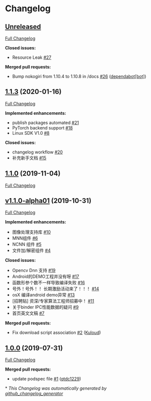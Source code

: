 # Changelog

## [Unreleased](https://github.com/didi/AoE/tree/HEAD)

[Full Changelog](https://github.com/didi/AoE/compare/1.1.3...HEAD)

**Closed issues:**

- Resource Leak [\#27](https://github.com/didi/AoE/issues/27)

**Merged pull requests:**

- Bump nokogiri from 1.10.4 to 1.10.8 in /docs [\#26](https://github.com/didi/AoE/pull/26) ([dependabot[bot]](https://github.com/apps/dependabot))

## [1.1.3](https://github.com/didi/AoE/tree/1.1.3) (2020-01-16)

[Full Changelog](https://github.com/didi/AoE/compare/1.1.0...1.1.3)

**Implemented enhancements:**

- publish packages automated [\#21](https://github.com/didi/AoE/issues/21)
- PyTorch backend support [\#18](https://github.com/didi/AoE/issues/18)
- Linux SDK V1.0 [\#8](https://github.com/didi/AoE/issues/8)

**Closed issues:**

- changelog workflow [\#20](https://github.com/didi/AoE/issues/20)
- 补充新手文档 [\#15](https://github.com/didi/AoE/issues/15)

## [1.1.0](https://github.com/didi/AoE/tree/1.1.0) (2019-11-04)

[Full Changelog](https://github.com/didi/AoE/compare/v1.1.0-alpha01...1.1.0)

## [v1.1.0-alpha01](https://github.com/didi/AoE/tree/v1.1.0-alpha01) (2019-10-31)

[Full Changelog](https://github.com/didi/AoE/compare/1.0.0...v1.1.0-alpha01)

**Implemented enhancements:**

- 图像处理支持库 [\#10](https://github.com/didi/AoE/issues/10)
- MNN组件 [\#6](https://github.com/didi/AoE/issues/6)
- NCNN 组件 [\#5](https://github.com/didi/AoE/issues/5)
- 文件加/解密组件 [\#4](https://github.com/didi/AoE/issues/4)

**Closed issues:**

- Opencv Dnn 支持 [\#19](https://github.com/didi/AoE/issues/19)
- Android的DEMO工程并没有呀 [\#17](https://github.com/didi/AoE/issues/17)
- 函数形参个数不一样导致编译失败 [\#16](https://github.com/didi/AoE/issues/16)
- 号外！号外！！ 长期激励活动来了！！！ [\#14](https://github.com/didi/AoE/issues/14)
- osX 编译android demo异常 [\#13](https://github.com/didi/AoE/issues/13)
- \[招聘贴\] 资深/专家算法工程师招募中！ [\#11](https://github.com/didi/AoE/issues/11)
- 关于binder IPC性能数据的疑问 [\#9](https://github.com/didi/AoE/issues/9)
- 首页英文文稿 [\#7](https://github.com/didi/AoE/issues/7)

**Merged pull requests:**

- Fix download script association [\#2](https://github.com/didi/AoE/pull/2) ([Kuloud](https://github.com/Kuloud))

## [1.0.0](https://github.com/didi/AoE/tree/1.0.0) (2019-07-31)

[Full Changelog](https://github.com/didi/AoE/compare/3c69669f7a3ddfb29f1c8b89e63a8d65f8782e3f...1.0.0)

**Merged pull requests:**

- update podspec file [\#1](https://github.com/didi/AoE/pull/1) ([qtdc1229](https://github.com/qtdc1229))



\* *This Changelog was automatically generated by [github_changelog_generator](https://github.com/github-changelog-generator/github-changelog-generator)*
